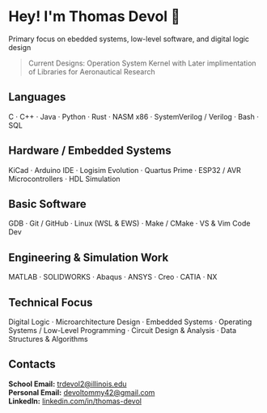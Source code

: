 # Hey! I'm Thomas Devol 🌿 
Primary focus on ebedded systems, low-level software, and digital logic design  
> Current Designs: Operation System Kernel with Later implimentation of Libraries for Aeronautical Research

## Languages
C · C++ · Java · Python · Rust · NASM x86 · SystemVerilog / Verilog · Bash · SQL

## Hardware / Embedded Systems
KiCad · Arduino IDE · Logisim Evolution · Quartus Prime · ESP32 / AVR Microcontrollers · HDL Simulation 

## Basic Software
GDB · Git / GitHub · Linux (WSL & EWS) · Make / CMake · VS & Vim Code Dev 

## Engineering & Simulation Work
MATLAB · SOLIDWORKS · Abaqus · ANSYS · Creo · CATIA · NX  


## Technical Focus
Digital Logic · Microarchitecture Design · Embedded Systems · Operating Systems / Low-Level Programming · Circuit Design & Analysis · Data Structures & Algorithms

## Contacts
**School Email:** trdevol2@illinois.edu  
**Personal Email:** devoltommy42@gmail.com  
**LinkedIn:** [linkedin.com/in/thomas-devol](https://linkedin.com/in/thomas-devol)


